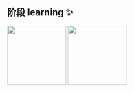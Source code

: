 
## 阶段 learning ✨

<img align="" height="137px" src="https://github-readme-stats.vercel.app/api?username=orange-ora&hide_title=true&hide_border=true&show_icons=true&include_all_commits=true&line_height=21&bg_color=0,EC6C6C,FFD479,FFFC79,73FA79&theme=graywhite&locale=cn" />
<img align="" height="137px" src="https://github-readme-stats.vercel.app/api/top-langs/?username=orange-ora&hide_title=true&hide_border=true&layout=compact&bg_color=0,73FA79,73FDFF,D783FF&theme=graywhite&locale=cn" />
